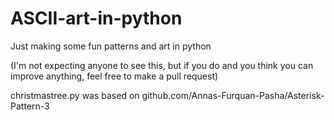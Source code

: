 # ASCII-art-in-python
Just making some fun patterns and art in python

(I'm not expecting anyone to see this, but if you do and you think you can improve anything, feel free to make a pull request)

christmastree.py was based on github.com/Annas-Furquan-Pasha/Asterisk-Pattern-3
